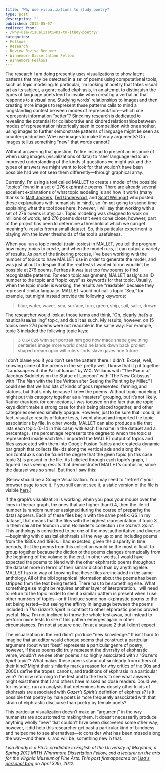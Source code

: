```yaml
---
title: 'Why use visualizations to study poetry?'
type: post
description: ""
published: 2012-05-07
redirect_from: 
- /why-use-visualizations-to-study-poetry/
categories:
- Fellows
- Research
- Review Revise Requery
- Winnemore Dissertation Fellow
- Winnemore Fellows
---
```

The research I am doing presently uses visualizations to show latent patterns that may be detected in a set of poems using computational tools, such as topic modeling. In particular, I’m looking at poetry that takes visual art as its subject, a genre called ekphrasis, in an attempt to distinguish the types of language poets tend to invoke when creating a verbal art that responds to a visual one. Studying words’ relationships to images and then creating more images to represent those patterns calls to mind a longstanding contest between modes of representation—which one represents information “better”? Since my research is dedicated to revealing the potential for collaborative and kindred relationships between modes of representation historically seen in competition with one another, using images to further demonstrate patterns of language might be seen as counter-productive. Why use images to make literary arguments? Do images tell us something “new” that words cannot?

Without answering that question, I’d like instead to present an instance of when using images (visualizations of data) to “see” language led to an improved understanding of the kinds of questions we might ask and the types of answers we might want to look for that wouldn’t have been possible had we not seen them differently—through graphical array.

Currently, I’m using a tool called MALLET to create a model of the possible “topics” found in a set of 276 ekphrastic poems. There are already several excellent explanations of what topic modeling is and how it works (many thanks to [Matt Jockers](http://web.archive.org/web/20120520111910/https://www.stanford.edu/~mjockers/cgi-bin/drupal/node/61), [Ted Underwood](http://tedunderwood.wordpress.com/2012/04/07/topic-modeling-made-just-simple-enough/), and [Scott Weingart](http://www.scottbot.net/HIAL/?p=221) who posted these explanations with humanists in mind), so I’m not going to spend time explaining what the tool does here; however, I will say that working with a set of 276 poems is atypical. Topic modeling was designed to work on millions of words, and 276 poems doesn’t even come close; however, part of the project has been to determine a threshold at which we can get meaningful results from a small dataset. So, this particular experiment is playing with the lower thresholds of the tool’s usefulness.

When you run a topic model (train-topics) in MALLET, you tell the program how many topics to create, and when the model runs, it can output a variety of results. As part of the tinkering process, I’ve been working with the number of topics to have MALLET use in order to generate the model, and was just about to despair that the real tests I wanted to run wouldn’t be possible at 276 poems. Perhaps it was just too few poems to find recognizable patterns. For each topic assignment, MALLET assigns an ID number to the topic and “topic keys” as keywords for that topic. Usually, when the topic model is working, the results are “readable” because they represent similar language. MALLET would not call a topic “Sea,” for example, but might instead provide the following keywords:

> blue, water, waves, sea, surface, turn, green, ship, sail, sailor, drown

The researcher would look at those terms and think, “Oh, clearly that’s a nautical/sea/sailing” topic, and dub it as such. My results, however, on 15 topics over 276 poems were not readable in the same way. For example, topic 3 included the following topic keys:

> 3 0.04026 with self portrait him god how made shape give thing centuries image more world dread he lands down back protest shaped dream upon will rulers lords slave gazes hoe future

I don’t blame you if you don’t see the pattern there. I didn’t. Except, well, knowing some of the poems in the set pretty well, I know that it put together “Landscape with the Fall of Icarus” by W.C. Williams with “The Poem of Jacobus Sadoletus on the Statue of Laocoon” with “The New Colossus” with “The Man with the Hoe Written after Seeing the Painting by Millet.” I could see that we had lots of kinds of gods represented, farming, and statues, but that’s only because I knew the poems. Without topic modeling, I might put this category together as a “masters” grouping, but it’s not likely. Rather than look for connections, I was focused on the fact that the topic keys didn’t make a strong case for their being placed together, and other categories seemed similarly opaque. However, just to be sure that I could, in fact, visualize results of future tests, I went ahead and imported the topic associations by file. In other words, MALLET can also produce a file that lists each topic (0-14 in this case) with each file name in the dataset and a percentage. The percentage represents the degree to which the topic is represented inside each file. I imported the MALLET output of topics and files associated with them into Google Fusion Tables and created a dynamic bar graph that collects file-ids along the vertical axis and along the horizontal axis can be found the degree that the given topic (in this case topic 3) is present in the file. As I clicked through each topic’s graph, I figured I was seeing results that demonstrated MALLET’s confusion, since the dataset was so small. But then I saw this:

\[Below should be a Google Visualization. You may need to “refresh” your browser page to see it. If you still cannot see it, a static version of the file is visible [here](http://www.lisarhody.com/wp-content/uploads/2012/04/gazer-spirit_visualization.jpg).]

If the graph’s visualization is working, when you pass your mouse over the lines in the bar graph, the ones that are higher than 0.4, then the file-id number (a random number assigned during the course of preparing the data) appears. Each of these files begin with the same prefix: GS. In my dataset, that means that the files with the highest representation of topic 3 in them can all be found in John Hollander’s collection _The Gazer’s Spirit_. This anthology is considered to be one of the most authoritative and diverse—beginning with classical ekphrasis all the way up to and including poems from the 1980s and 1990s. I had expected, given the disparity in time periods, that the poems from this collection would be the most difficult to group together because the diction of the poems changes dramatically from the beginning of the volume to the end. In other words, I would have expected the poems to blend with the other ekphrastic poems throughout the dataset more in terms of their similar diction than by anything else. MALLET has no way of knowing that these files are included in the same anthology. All of the bibliographical information about the poems has been stripped from the text being tested. There has to be something else. What something else might be requires another layer of interpretation. I will need to return to the topic model to see if a similar pattern is present when I use other numbers of topics—or if I include some non-ekphrastic poems to the set being tested—but seeing the affinity in language between the poems included in _The Gazer’s Spirit_ in contrast to other ekphrastic poems proved useful. Now, I’m not inclined to throw the whole test away, but instead to perform more tests to see if this pattern emerges again in other circumstances. I’m not at square one. I’m at a square 2 that I didn’t expect.

The visualization in the end didn’t produce “new knowledge.” It isn’t hard to imagine that an editor would choose poems that construct a particular argument about what “best” represents a particular genre of poetry; however, if these poems did truly represent the diversity of ekphrastic verse, wouldn’t we see other poems also highly associated with a “_Gazer’s Spirit_ topic”? What makes these poems stand out so clearly from others of their kind? Might their similarity mark a reason for why critics of the 90s and 2000s define the tropes, canons, and traditions of ekphrasis in a particular vein? I’m now returning to the test and to the texts to see what answers might exist there that I and others have missed as close readers. Could we, for instance, run an analysis that determines how closely other kinds of ekphrasis are associated with _Gazer’s Spirit’s_ definition of ekphrasis? Is it possible that poetry by male poets is more frequently associated with that strain of ekphrastic discourse than poetry by female poets?

This particular visualization doesn’t make an “argument” in the way humanists are accustomed to making them. It doesn’t necessarily produce anything wholly “new” that couldn’t have been discovered some other way; however, it did help this researcher get past a particular kind of blindness and helped me to see alternatives—to consider what has been missed along the way—and there is, and will be, something new in that.

_Lisa Rhody is a Ph.D. candidate in English at the University of Maryland, a Spring 2012 MITH Winnemore Dissertation Fellow, and a lecturer on the arts for the Virginia Museum of Fine Arts. This post first appeared on [Lisa's personal blog](http://lisa.therhodys.net/2012/04/why-use-visualizations-to-study-poetry/) on April 30th, 2012._
